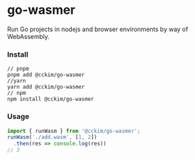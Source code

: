 # go-wasmer

Run Go projects in nodejs and browser environments by way of WebAssembly.

### Install

```shell
// pnpm
pnpm add @cckim/go-wasmer
//yarn
yarn add @cckim/go-wasmer
// npm
npm install @cckim/go-wasmer
```

### Usage

```ts
import { runWasm } from '@cckim/go-wasmer';
runWasm('./add.wasm', [1, 2])
  .then(res => console.log(res))
// 3
```

